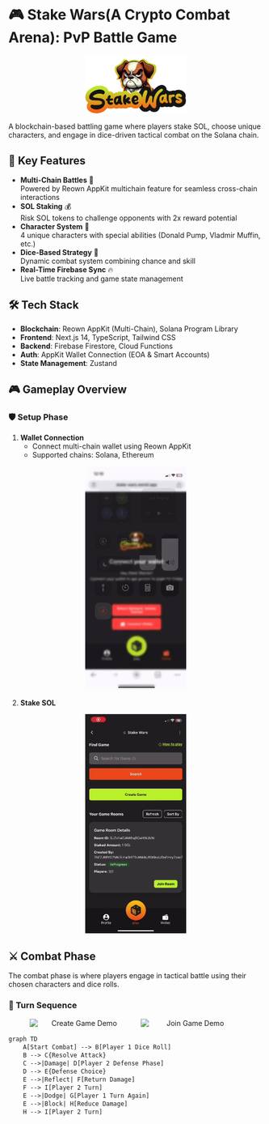 # 🎮 Stake Wars(A Crypto Combat Arena): PvP Battle Game

<div align="center">
  <img src="./public/stake-wars-logo.png" alt="Logo" width="200"/>
</div>

A blockchain-based battling game where players stake SOL, choose unique characters, and engage in dice-driven tactical combat on the Solana chain.

## 🌟 Key Features
- **Multi-Chain Battles** 🔗  
  Powered by Reown AppKit multichain feature for seamless cross-chain interactions
- **SOL Staking** 💰  
  Risk SOL tokens to challenge opponents with 2x reward potential
- **Character System** 🦸  
  4 unique characters with special abilities (Donald Pump, Vladmir Muffin, etc.)
- **Dice-Based Strategy** 🎲  
  Dynamic combat system combining chance and skill
- **Real-Time Firebase Sync** 🔥  
  Live battle tracking and game state management

## 🛠 Tech Stack
- **Blockchain**: Reown AppKit (Multi-Chain), Solana Program Library
- **Frontend**: Next.js 14, TypeScript, Tailwind CSS
- **Backend**: Firebase Firestore, Cloud Functions
- **Auth**: AppKit Wallet Connection (EOA & Smart Accounts)
- **State Management**: Zustand

## 🎮 Gameplay Overview

### 🛡️ Setup Phase

1. **Wallet Connection**
   - Connect multi-chain wallet using Reown AppKit
   - Supported chains: Solana, Ethereum

<div align="center">
  <img src="/public/connect-wallet.gif" alt="Logo" width="200"/>
</div>

2. **Stake SOL**

<div align="center">
  <img src="/public/create-game.gif" alt="Logo" width="200"/>
</div>

## ⚔️ Combat Phase
The combat phase is where players engage in tactical battle using their chosen characters and dice rolls.

### 🔄 Turn Sequence
<div align="center">
  <div style="display: flex; justify-content: center; gap: 20px;">
    <img src="/public/won.gif" alt="Create Game Demo" width="200"/>
    <img src="/public/lost.gif" alt="Join Game Demo" width="200"/>
  </div>
</div>

```mermaid
graph TD
    A[Start Combat] --> B[Player 1 Dice Roll]
    B --> C{Resolve Attack}
    C -->|Damage| D[Player 2 Defense Phase]
    D --> E{Defense Choice}
    E -->|Reflect| F[Return Damage]
    F --> I[Player 2 Turn]
    E -->|Dodge| G[Player 1 Turn Again]
    E -->|Block| H[Reduce Damage]
    H --> I[Player 2 Turn]
```
